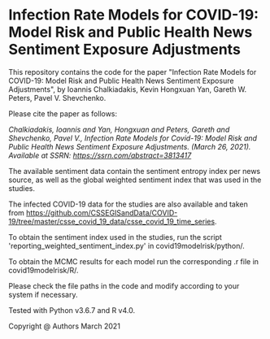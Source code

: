 # Infection Rate Models for COVID-19: Model Risk and Public Health News Sentiment Exposure Adjustments

This repository contains the code for the paper "Infection Rate Models for COVID-19: Model Risk and Public Health News Sentiment Exposure Adjustments", by Ioannis Chalkiadakis, Kevin Hongxuan Yan, Gareth W. Peters, Pavel V. Shevchenko.

Please cite the paper as follows:

_Chalkiadakis, Ioannis and Yan, Hongxuan and Peters, Gareth and Shevchenko, Pavel V., Infection Rate Models for Covid-19: Model Risk and Public Health News Sentiment Exposure Adjustments. (March 26, 2021). Available at SSRN: https://ssrn.com/abstract=3813417_



The available sentiment data contain the sentiment entropy index per news source, as well as the global weighted sentiment index that was used in the studies.

The infected COVID-19 data for the studies are also available and taken from https://github.com/CSSEGISandData/COVID-19/tree/master/csse_covid_19_data/csse_covid_19_time_series.

To obtain the sentiment index used in the studies, run the script 'reporting_weighted_sentiment_index.py' in covid19modelrisk/python/.

To obtain the MCMC results for each model run the corresponding .r file in covid19modelrisk/R/.

Please check the file paths in the code and modify according to your system if necessary.

Tested with Python v3.6.7 and R v4.0.








Copyright @ Authors March 2021


